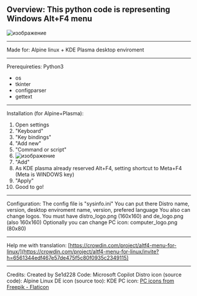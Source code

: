 Overview: 
This python code is representing Windows Alt+F4 menu
----------
![изображение](https://github.com/user-attachments/assets/a1b99041-e56e-407e-8a0b-ff465bf8e27b)

----------
Made for:
Alpine linux + KDE Plasma desktop enviroment

----------
Prerequireties:
Python3
- os
- tkinter
- configparser
- gettext
----------
Installation (for Alpine+Plasma):
1) Open settings
2) "Keyboard"
3) "Key bindings"
4) "Add new"
5) "Command or script"
6) ![изображение](https://github.com/user-attachments/assets/380749d6-6780-471c-8cd9-4753f7549080)
7) "Add"
8) As KDE plasma already reserved Alt+F4, setting shortcut to Meta+F4 (Meta is WINDOWS key)
9) "Apply"
10) Good to go!
----------
Configuration:
The config file is "sysinfo.ini"
You can put there Distro name, version, desktop enviroment name, version, prefered language
You also can change logos. You must have distro_logo.png (160x160) and de_logo.png (also 160x160)
Optionally you can change PC icon: computer_logo.png (80x80)

----------
Help me with translation: [https://crowdin.com/project/altf4-menu-for-linux/](https://crowdin.com/project/altf4-menu-for-linux/invite?h=6561344edf467e57de475f5c80f0935c2349115)

----------
Credits:
Created by Se1d228
Code: Microsoft Copilot
Distro icon (source code): Alpine Linux
DE icon (source too): KDE
PC icon: <a href="https://www.flaticon.com/ru/free-icons/" title="PC icons">PC icons from Freepik - Flaticon</a>
